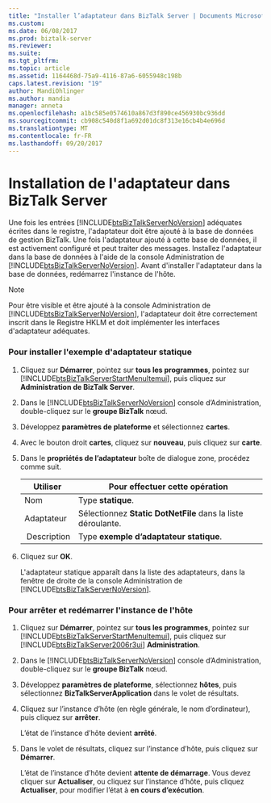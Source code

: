 ```yaml
---
title: "Installer l’adaptateur dans BizTalk Server | Documents Microsoft"
ms.custom: 
ms.date: 06/08/2017
ms.prod: biztalk-server
ms.reviewer: 
ms.suite: 
ms.tgt_pltfrm: 
ms.topic: article
ms.assetid: 1164468d-75a9-4116-87a6-6055948c198b
caps.latest.revision: "19"
author: MandiOhlinger
ms.author: mandia
manager: anneta
ms.openlocfilehash: a1bc585e0574610a867d3f890ce456930bc936dd
ms.sourcegitcommit: cb908c540d8f1a692d01dc8f313e16cb4b4e696d
ms.translationtype: MT
ms.contentlocale: fr-FR
ms.lasthandoff: 09/20/2017
---
```

# <a name="install-the-adapter-into-biztalk-server"></a>Installation de l'adaptateur dans BizTalk Server
Une fois les entrées [!INCLUDE[btsBizTalkServerNoVersion](../includes/btsbiztalkservernoversion-md.md)] adéquates écrites dans le registre, l'adaptateur doit être ajouté à la base de données de gestion BizTalk. Une fois l'adaptateur ajouté à cette base de données, il est activement configuré et peut traiter des messages. Installez l'adaptateur dans la base de données à l'aide de la console Administration de [!INCLUDE[btsBizTalkServerNoVersion](../includes/btsbiztalkservernoversion-md.md)]. Avant d'installer l'adaptateur dans la base de données, redémarrez l'instance de l'hôte.  
  
> [!NOTE]
>  Pour être visible et être ajouté à la console Administration de [!INCLUDE[btsBizTalkServerNoVersion](../includes/btsbiztalkservernoversion-md.md)], l'adaptateur doit être correctement inscrit dans le Registre HKLM et doit implémenter les interfaces d'adaptateur adéquates.  
  
### <a name="to-install-the-static-sample-adapter"></a>Pour installer l'exemple d'adaptateur statique  
  
1.  Cliquez sur **Démarrer**, pointez sur **tous les programmes**, pointez sur [!INCLUDE[btsBizTalkServerStartMenuItemui](../includes/btsbiztalkserverstartmenuitemui-md.md)], puis cliquez sur **Administration de BizTalk Server**.  
  
2.  Dans le [!INCLUDE[btsBizTalkServerNoVersion](../includes/btsbiztalkservernoversion-md.md)] console d’Administration, double-cliquez sur le **groupe BizTalk** nœud.  
  
3.  Développez **paramètres de plateforme** et sélectionnez **cartes**.  
  
4.  Avec le bouton droit **cartes**, cliquez sur **nouveau**, puis cliquez sur **carte**.  
  
5.  Dans le **propriétés de l’adaptateur** boîte de dialogue zone, procédez comme suit.  
  
    |Utiliser|Pour effectuer cette opération|  
    |--------------|----------------|  
    |Nom|Type **statique**.|  
    |Adaptateur|Sélectionnez **Static DotNetFile** dans la liste déroulante.|  
    | Description|Type **exemple d’adaptateur statique**.|  
  
6.  Cliquez sur **OK**.  
  
     L'adaptateur statique apparaît dans la liste des adaptateurs, dans la fenêtre de droite de la console Administration de [!INCLUDE[btsBizTalkServerNoVersion](../includes/btsbiztalkservernoversion-md.md)].  
  
### <a name="to-stop-and-restart-the-host-instance"></a>Pour arrêter et redémarrer l'instance de l'hôte  
  
1.  Cliquez sur **Démarrer**, pointez sur **tous les programmes**, pointez sur [!INCLUDE[btsBizTalkServerStartMenuItemui](../includes/btsbiztalkserverstartmenuitemui-md.md)], puis cliquez sur [!INCLUDE[btsBizTalkServer2006r3ui](../includes/btsbiztalkserver2006r3ui-md.md)] **Administration**.  
  
2.  Dans le [!INCLUDE[btsBizTalkServerNoVersion](../includes/btsbiztalkservernoversion-md.md)] console d’Administration, double-cliquez sur le **groupe BizTalk** nœud.  
  
3.  Développez **paramètres de plateforme**, sélectionnez **hôtes**, puis sélectionnez **BizTalkServerApplication** dans le volet de résultats.  
  
4.  Cliquez sur l’instance d’hôte (en règle générale, le nom d’ordinateur), puis cliquez sur **arrêter**.  
  
     L’état de l’instance d’hôte devient **arrêté**.  
  
5.  Dans le volet de résultats, cliquez sur l’instance d’hôte, puis cliquez sur **Démarrer**.  
  
     L’état de l’instance d’hôte devient **attente de démarrage**. Vous devez cliquer sur **Actualiser**, ou cliquez sur l’instance d’hôte, puis cliquez **Actualiser**, pour modifier l’état à **en cours d’exécution**.
